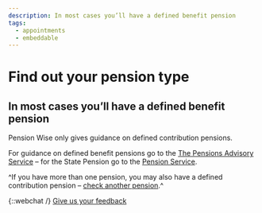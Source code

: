```yaml
---
description: In most cases you’ll have a defined benefit pension
tags:
  - appointments
  - embeddable
---
```


# Find out your pension type

## In most cases you’ll have a defined benefit pension

Pension Wise only gives guidance on defined contribution pensions.

For guidance on defined benefit pensions go to the [The Pensions Advisory Service](http://www.pensionsadvisoryservice.org.uk)
– for the State Pension go to the [Pension Service](https://www.gov.uk/contact-pension-service).

^If you have more than one pension, you may also have a defined contribution pension – [check another pension](/en/pension-type-tool).^

{::webchat /}
[Give us your feedback](http://research.pensionwise.gov.uk/s/PTTfeedback/)
